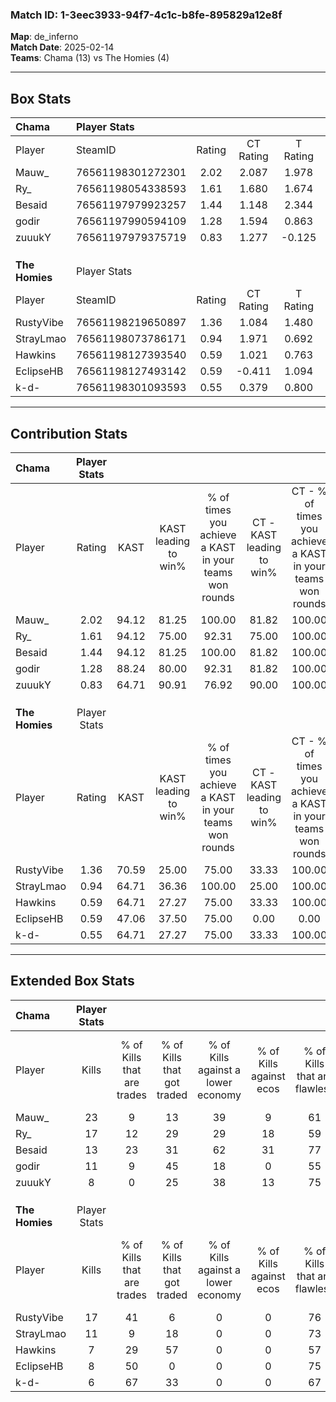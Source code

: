 ### Match ID: 1-3eec3933-94f7-4c1c-b8fe-895829a12e8f  
**Map**: de_inferno  
**Match Date**: 2025-02-14  
**Teams**: Chama (13) vs The Homies (4)  

---  

## Box Stats  

| **Chama**      | Player Stats      |        |           |          |       |       |       |         |        |      |     |
| :- | :- | :-: | :-: | :-: | :-: | :-: | :-: | :-: | :-: | :-: | :-: |
| Player         | SteamID           | Rating | CT Rating | T Rating | KAST  |  ADR  | Kills | Assists | Deaths | K/D  | HS% |
| Mauw_          | 76561198301272301 |  2.02  |   2.087   |  1.978   | 94.12 | 107.8 |  23   |    2    |   8    | 2.88 | 43  |
| Ry_            | 76561198054338593 |  1.61  |   1.680   |  1.674   | 94.12 | 94.2  |  17   |    7    |   11   | 1.55 | 58  |
| Besaid         | 76561197979923257 |  1.44  |   1.148   |  2.344   | 94.12 | 83.9  |  13   |    7    |   9    | 1.44 | 30  |
| godir          | 76561197990594109 |  1.28  |   1.594   |  0.863   | 88.24 | 83.4  |  11   |    6    |   9    | 1.22 | 63  |
| zuuukY         | 76561197979375719 |  0.83  |   1.277   |  -0.125  | 64.71 | 74.9  |   8   |    5    |   12   | 0.67 | 50  |
|                |                   |        |           |          |       |       |       |         |        |      |     |
|                |                   |        |           |          |       |       |       |         |        |      |     |
|                |                   |        |           |          |       |       |       |         |        |      |     |
| **The Homies** | Player Stats      |        |           |          |       |       |       |         |        |      |     |
| Player         | SteamID           | Rating | CT Rating | T Rating | KAST  |  ADR  | Kills | Assists | Deaths | K/D  | HS% |
| RustyVibe      | 76561198219650897 |  1.36  |   1.084   |  1.480   | 70.59 | 99.4  |  17   |    2    |   13   | 1.31 | 76  |
| StrayLmao      | 76561198073786171 |  0.94  |   1.971   |  0.692   | 64.71 | 71.2  |  11   |    5    |   13   | 0.85 | 81  |
| Hawkins        | 76561198127393540 |  0.59  |   1.021   |  0.763   | 64.71 | 63.2  |   7   |    5    |   17   | 0.41 | 57  |
| EclipseHB      | 76561198127493142 |  0.59  |  -0.411   |  1.094   | 47.06 | 63.2  |   8   |    2    |   14   | 0.57 | 37  |
| k-d-           | 76561198301093593 |  0.55  |   0.379   |  0.800   | 64.71 | 47.8  |   6   |    5    |   15   | 0.40 | 66  |
---  

## Contribution Stats  

| **Chama**      | Player Stats |       |                      |                                                        |                           |                                                             |                          |                                                            |
| :- | :-: | :-: | :-: | :-: | :-: | :-: | :-: | :-: |
| Player         |    Rating    | KAST  | KAST leading to win% | % of times you achieve a KAST in your teams won rounds | CT - KAST leading to win% | CT - % of times you achieve a KAST in your teams won rounds | T - KAST leading to win% | T - % of times you achieve a KAST in your teams won rounds |
| Mauw_          |     2.02     | 94.12 |        81.25         |                         100.00                         |           81.82           |                           100.00                            |          80.00           |                           100.00                           |
| Ry_            |     1.61     | 94.12 |        75.00         |                         92.31                          |           75.00           |                           100.00                            |          75.00           |                           75.00                            |
| Besaid         |     1.44     | 94.12 |        81.25         |                         100.00                         |           81.82           |                           100.00                            |          80.00           |                           100.00                           |
| godir          |     1.28     | 88.24 |        80.00         |                         92.31                          |           81.82           |                           100.00                            |          75.00           |                           75.00                            |
| zuuukY         |     0.83     | 64.71 |        90.91         |                         76.92                          |           90.00           |                           100.00                            |          100.00          |                           25.00                            |
|                |              |       |                      |                                                        |                           |                                                             |                          |                                                            |
|                |              |       |                      |                                                        |                           |                                                             |                          |                                                            |
|                |              |       |                      |                                                        |                           |                                                             |                          |                                                            |
| **The Homies** | Player Stats |       |                      |                                                        |                           |                                                             |                          |                                                            |
| Player         |    Rating    | KAST  | KAST leading to win% | % of times you achieve a KAST in your teams won rounds | CT - KAST leading to win% | CT - % of times you achieve a KAST in your teams won rounds | T - KAST leading to win% | T - % of times you achieve a KAST in your teams won rounds |
| RustyVibe      |     1.36     | 70.59 |        25.00         |                         75.00                          |           33.33           |                           100.00                            |          22.22           |                           66.67                            |
| StrayLmao      |     0.94     | 64.71 |        36.36         |                         100.00                         |           25.00           |                           100.00                            |          42.86           |                           100.00                           |
| Hawkins        |     0.59     | 64.71 |        27.27         |                         75.00                          |           33.33           |                           100.00                            |          25.00           |                           66.67                            |
| EclipseHB      |     0.59     | 47.06 |        37.50         |                         75.00                          |           0.00            |                            0.00                             |          37.50           |                           100.00                           |
| k-d-           |     0.55     | 64.71 |        27.27         |                         75.00                          |           33.33           |                           100.00                            |          25.00           |                           66.67                            |
---  

## Extended Box Stats  

| **Chama**      | Player Stats |                            |                            |                                    |                         |                              |                                 |        |                             |                                     |                          |                               |                            |
| :- | :-: | :-: | :-: | :-: | :-: | :-: | :-: | :-: | :-: | :-: | :-: | :-: | :-: |
| Player         |    Kills     | % of Kills that are trades | % of Kills that got traded | % of Kills against a lower economy | % of Kills against ecos | % of Kills that are flawless | % of Kills that are close duels | Deaths | % of Deaths that get traded | % of Deaths against a lower economy | % of Deaths against ecos | % of Deaths that are flawless | % of Deaths that are close |
| Mauw_          |      23      |             9              |             13             |                 39                 |            9            |              61              |                4                |   8    |             13              |                 25                  |            0             |              50               |             13             |
| Ry_            |      17      |             12             |             29             |                 29                 |           18            |              59              |                0                |   11   |             18              |                 18                  |            0             |              82               |             0              |
| Besaid         |      13      |             23             |             31             |                 62                 |           31            |              77              |                0                |   9    |             22              |                 56                  |            11            |              67               |             0              |
| godir          |      11      |             9              |             45             |                 18                 |            0            |              55              |                0                |   9    |             33              |                 33                  |            11            |              89               |             0              |
| zuuukY         |      8       |             0              |             25             |                 38                 |           13            |              75              |               13                |   12   |              8              |                 42                  |            17            |              67               |             8              |
|                |              |                            |                            |                                    |                         |                              |                                 |        |                             |                                     |                          |                               |                            |
|                |              |                            |                            |                                    |                         |                              |                                 |        |                             |                                     |                          |                               |                            |
|                |              |                            |                            |                                    |                         |                              |                                 |        |                             |                                     |                          |                               |                            |
| **The Homies** | Player Stats |                            |                            |                                    |                         |                              |                                 |        |                             |                                     |                          |                               |                            |
| Player         |    Kills     | % of Kills that are trades | % of Kills that got traded | % of Kills against a lower economy | % of Kills against ecos | % of Kills that are flawless | % of Kills that are close duels | Deaths | % of Deaths that get traded | % of Deaths against a lower economy | % of Deaths against ecos | % of Deaths that are flawless | % of Deaths that are close |
| RustyVibe      |      17      |             41             |             6              |                 0                  |            0            |              76              |                0                |   13   |              0              |                  8                  |            0             |              62               |             0              |
| StrayLmao      |      11      |             9              |             18             |                 0                  |            0            |              73              |                9                |   13   |             38              |                 15                  |            0             |              85               |             0              |
| Hawkins        |      7       |             29             |             57             |                 0                  |            0            |              57              |                0                |   17   |             47              |                  6                  |            0             |              59               |             6              |
| EclipseHB      |      8       |             50             |             0              |                 0                  |            0            |              75              |               13                |   14   |             14              |                  7                  |            0             |              71               |             0              |
| k-d-           |      6       |             67             |             33             |                 0                  |            0            |              67              |                0                |   15   |             27              |                  7                  |            0             |              53               |             7              |
